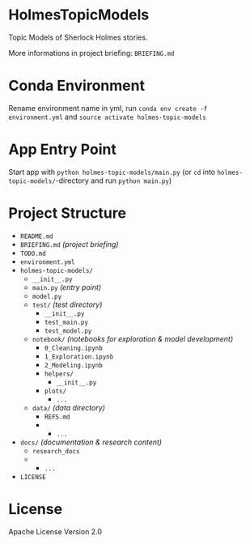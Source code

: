# HolmesTopicModels
Topic Models of Sherlock Holmes stories.

More informations in project briefing: `BRIEFING.md`

# Conda Environment
Rename environment name in yml, run `conda env create -f environment.yml` and `source activate holmes-topic-models`

# App Entry Point
Start app with `python holmes-topic-models/main.py` (or `cd` into `holmes-topic-models/`-directory and run `python main.py`)

# Project Structure
* `README.md`
* `BRIEFING.md` _(project briefing)_
* `TODO.md`
* `environment.yml`
* `holmes-topic-models/`
    * `__init__.py`
    * `main.py` _(entry point)_
    * `model.py`
    * `test/` _(test directory)_
        * `__init__.py`
        * `test_main.py`
        * `test_model.py`
    * `notebook/` _(notebooks for exploration & model development)_
        * `0_Cleaning.ipynb`
        * `1_Exploration.ipynb`
        * `2_Modeling.ipynb`
        * `helpers/`
            * `__init__.py`
        * `plots/`
            * `...` 
    * `data/` _(data directory)_
        * `REFS.md`
        * * `...`
* `docs/` _(documentation & research content)_
    * `research_docs`
    * * `...`
* `LICENSE`

# License
Apache License Version 2.0
